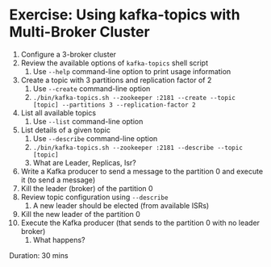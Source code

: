 # Exercise: Using kafka-topics with Multi-Broker Cluster

1. Configure a 3-broker cluster
2. Review the available options of `kafka-topics` shell script
    1. Use `--help` command-line option to print usage information
3. Create a topic with 3 partitions and replication factor of 2
    1. Use `--create` command-line option
    2. `./bin/kafka-topics.sh --zookeeper :2181 --create --topic [topic] --partitions 3 --replication-factor 2`
4. List all available topics
    1. Use `--list` command-line option
5. List details of a given topic
    1. Use `--describe` command-line option
    2. `./bin/kafka-topics.sh --zookeeper :2181 --describe --topic [topic]`
    3. What are Leader, Replicas, Isr?
6. Write a Kafka producer to send a message to the partition 0 and execute it (to send a message)
7. Kill the leader (broker) of the partition 0
8. Review topic configuration using `--describe`
    1. A new leader should be elected (from available ISRs)
9. Kill the new leader of the partition 0
10. Execute the Kafka producer (that sends to the partition 0 with no leader broker)
    1. What happens?

Duration: 30 mins